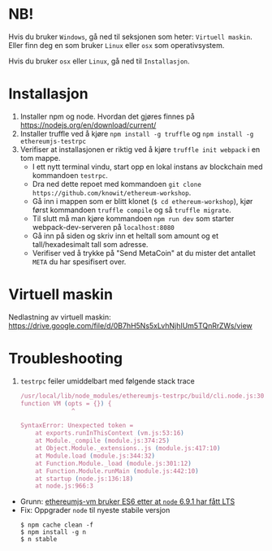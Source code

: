 # NB!
Hvis du bruker `Windows`, gå ned til seksjonen som heter: `Virtuell maskin`. Eller finn deg en som bruker `Linux` eller `osx` som operativsystem.

Hvis du bruker `osx` eller `Linux`, gå ned til `Installasjon`.

# Installasjon
1. Installer npm og node. Hvordan det gjøres finnes på https://nodejs.org/en/download/current/
2. Installer truffle ved å kjøre `npm install -g truffle` og `npm install -g ethereumjs-testrpc`
3. Verifiser at installasjonen er riktig ved å kjøre `truffle init webpack` i en tom mappe.
    * I ett nytt terminal vindu, start opp en lokal instans av blockchain med kommandoen `testrpc`.
    * Dra ned dette repoet med kommandoen `git clone https://github.com/knowit/ethereum-workshop`.
    * Gå inn i mappen som er blitt klonet (`$ cd ethereum-workshop`), kjør først kommandoen `truffle compile` og så `truffle migrate`.
    * Til slutt må man kjøre kommandoen `npm run dev` som starter webpack-dev-serveren på `localhost:8080`
    * Gå inn på siden og skriv inn et heltall som amount og et tall/hexadesimalt tall som adresse.
    * Verifiser ved å trykke på "Send MetaCoin" at du mister det antallet `META` du har spesifisert over.

# Virtuell maskin
Nedlastning av virtuell maskin: https://drive.google.com/file/d/0B7hH5Ns5xLvhNjhIUm5TQnRrZWs/view

# Troubleshooting

1. `testrpc` feiler umiddelbart med følgende stack trace
    ```javascript
    /usr/local/lib/node_modules/ethereumjs-testrpc/build/cli.node.js:30305
    function VM (opts = {}) {
                  ^

    SyntaxError: Unexpected token =
        at exports.runInThisContext (vm.js:53:16)
        at Module._compile (module.js:374:25)
        at Object.Module._extensions..js (module.js:417:10)
        at Module.load (module.js:344:32)
        at Function.Module._load (module.js:301:12)
        at Function.Module.runMain (module.js:442:10)
        at startup (node.js:136:18)
        at node.js:966:3
    ```

  * Grunn: [ethereumjs-vm bruker ES6 etter at `node` 6.9.1 har fått LTS](https://github.com/ethereumjs/testrpc/issues/216#issuecomment-264552034)
  * Fix: Oppgrader `node` til nyeste stabile versjon
      ```shell
      $ npm cache clean -f
      $ npm install -g n
      $ n stable
      ```
